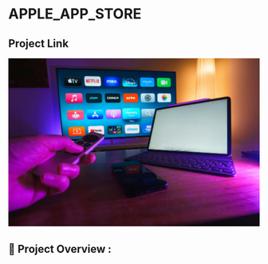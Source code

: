 # APPLE_APP_STORE

## Project Link


<img src="APPLE PHOTO .jpg" width=1000>

## 🎯 Project Overview :
